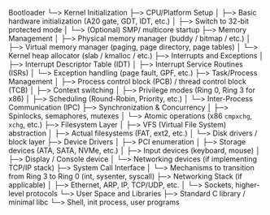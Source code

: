 Bootloader
 └─> Kernel Initialization
      ├─> CPU/Platform Setup
      │    ├─> Basic hardware initialization (A20 gate, GDT, IDT, etc.)
      │    ├─> Switch to 32-bit protected mode
      │    └─> (Optional) SMP/ multicore startup
      ├─> Memory Management
      │    ├─> Physical memory manager (buddy / bitmap / etc.)
      │    ├─> Virtual memory manager (paging, page directory, page tables)
      │    └─> Kernel heap allocator (slab / kmalloc / etc.)
      ├─> Interrupts and Exceptions
      │    ├─> Interrupt Descriptor Table (IDT)
      │    ├─> Interrupt Service Routines (ISRs)
      │    └─> Exception handling (page fault, GPF, etc.)
      ├─> Task/Process Management
      │    ├─> Process control block (PCB) / thread control block (TCB)
      │    ├─> Context switching
      │    ├─> Privilege modes (Ring 0, Ring 3 for x86)
      │    ├─> Scheduling (Round-Robin, Priority, etc.)
      │    └─> Inter-Process Communication (IPC)
      ├─> Synchronization & Concurrency
      │    ├─> Spinlocks, semaphores, mutexes
      │    └─> Atomic operations (x86 `cmpxchg`, `xchg`, etc.)
      ├─> Filesystem Layer
      │    ├─> VFS (Virtual File System) abstraction
      │    ├─> Actual filesystems (FAT, ext2, etc.)
      │    └─> Disk drivers / block layer
      ├─> Device Drivers
      │    ├─> PCI enumeration
      │    ├─> Storage devices (ATA, SATA, NVMe, etc.)
      │    ├─> Input devices (keyboard, mouse)
      │    ├─> Display / Console device
      │    └─> Networking devices (if implementing TCP/IP stack)
      ├─> System Call Interface
      │    └─> Mechanisms to transition from Ring 3 to Ring 0 (int, sysenter, syscall)
      ├─> Networking Stack (if applicable)
      │    ├─> Ethernet, ARP, IP, TCP/UDP, etc.
      │    └─> Sockets, higher-level protocols
      └─> User Space and Libraries
           ├─> Standard C library / minimal libc
           └─> Shell, init process, user programs
